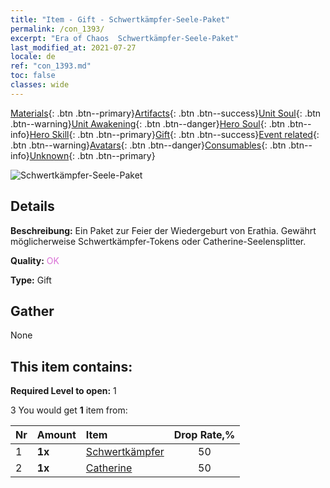 ```yaml
---
title: "Item - Gift - Schwertkämpfer-Seele-Paket"
permalink: /con_1393/
excerpt: "Era of Chaos  Schwertkämpfer-Seele-Paket"
last_modified_at: 2021-07-27
locale: de
ref: "con_1393.md"
toc: false
classes: wide
---
```

 [Materials](/ItemsDE/){: .btn .btn--primary}[Artifacts](/ItemsDE/Artifacts/){: .btn .btn--success}[Unit Soul](/ItemsDE/UnitSoul/){: .btn .btn--warning}[Unit Awakening](/ItemsDE/UnitAwakening/){: .btn .btn--danger}[Hero Soul](/ItemsDE/HeroSoul/){: .btn .btn--info}[Hero Skill](/ItemsDE/HeroSkill/){: .btn .btn--primary}[Gift](/ItemsDE/Gift/){: .btn .btn--success}[Event related](/ItemsDE/Events/){: .btn .btn--warning}[Avatars](/ItemsDE/Avatars/){: .btn .btn--danger}[Consumables](/ItemsDE/Consumables/){: .btn .btn--info}[Unknown](/ItemsDE/Unknown/){: .btn .btn--primary}

 ![Schwertkämpfer-Seele-Paket](/images/t/i_907007.png)

## Details
 **Beschreibung:** Ein Paket zur Feier der Wiedergeburt von Erathia. Gewährt möglicherweise Schwertkämpfer-Tokens oder Catherine-Seelensplitter.

 **Quality:** <span style="color: #DA70D6">OK</span>

 **Type:** Gift

## Gather

  None

## This item contains:

 **Required Level to open:** 1

 3 You would get **1** item  from:

  | Nr | Amount |     Item    | Drop Rate,% |
  |:---|:-------|:------------|:---------:|
  | 1 |  **1x** | [Schwertkämpfer](/ItemsDE/unt_193/) | 50 | 
  | 2 |  **1x** | [Catherine](/ItemsDE/her_361/) | 50 | 
